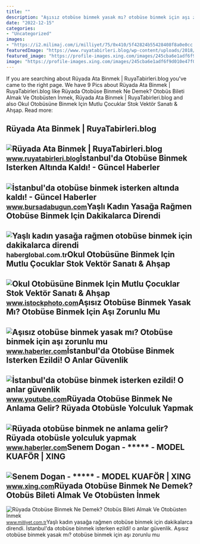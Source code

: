 ```yaml
---
title: ""
description: "Aşısız otobüse binmek yasak mı? otobüse binmek için aşı zorunlu mu"
date: "2022-12-15"
categories:
- "Uncategorized"
images:
- "https://i2.milimaj.com/i/milliyet/75/0x410/5f42824b55428408f8a0e0cc.jpg"
featuredImage: "https://www.ruyatabirleri.blog/wp-content/uploads/2018/03/a2-16.jpg"
featured_image: "https://profile-images.xing.com/images/245cba6e1adf6f9d010e47f061d9df92-168/senem-dogan.1024x1024.jpg"
image: "https://profile-images.xing.com/images/245cba6e1adf6f9d010e47f061d9df92-168/senem-dogan.1024x1024.jpg"
---
```


If you are searching about Rüyada Ata Binmek | RuyaTabirleri.blog you've came to the right page. We have 9 Pics about Rüyada Ata Binmek | RuyaTabirleri.blog like Rüyada Otobüse Binmek Ne Demek? Otobüs Bileti Almak Ve Otobüsten İnmek, Rüyada Ata Binmek | RuyaTabirleri.blog and also Okul Otobüsüne Binmek Için Mutlu Çocuklar Stok Vektör Sanatı &amp; Ahşap. Read more:

Rüyada Ata Binmek | RuyaTabirleri.blog
--------------------------------------

 ![Rüyada Ata Binmek | RuyaTabirleri.blog](https://www.ruyatabirleri.blog/wp-content/uploads/2018/03/a2-16.jpg) <small>www.ruyatabirleri.blog</small>İstanbul'da Otobüse Binmek Isterken Altında Kaldı! - Güncel Haberler
--------------------------------------------------------------------

 ![İstanbul'da otobüse binmek isterken altında kaldı! - Güncel Haberler](https://images.bursadabugun.com/haber/2023/06/02/1616008-istanbul-da-otobuse-binmek-isterken-altinda-kaldi-6479a7386388e.jpg) <small>www.bursadabugun.com</small>Yaşlı Kadın Yasağa Rağmen Otobüse Binmek Için Dakikalarca Direndi
-----------------------------------------------------------------

 ![Yaşlı kadın yasağa rağmen otobüse binmek için dakikalarca direndi](https://i.haberglobal.com.tr/storage/haber/2020/03/23/yasli-kadin-yasaga-ragmen-otobuse-binmek-icin-dakikalarca-direndi_1584976032.jpg) <small>haberglobal.com.tr</small>Okul Otobüsüne Binmek Için Mutlu Çocuklar Stok Vektör Sanatı &amp; Ahşap
------------------------------------------------------------------------

 ![Okul Otobüsüne Binmek Için Mutlu Çocuklar Stok Vektör Sanatı & Ahşap](https://media.istockphoto.com/id/1076510636/tr/vektör/okul-otobüsüne-binmek-için-mutlu-çocuklar.jpg?s=612x612&w=is&k=20&c=U9qA3rPclkEP2rtuhsLUk_3yndzqg1O9rzG1zRmHUIY=) <small>www.istockphoto.com</small>Aşısız Otobüse Binmek Yasak Mı? Otobüse Binmek Için Aşı Zorunlu Mu
------------------------------------------------------------------

 ![Aşısız otobüse binmek yasak mı? Otobüse binmek için aşı zorunlu mu](https://i.hbrcdn.com/haber/2021/09/06/asisiz-otobuse-binmek-yasak-mi-14377682_7189_amp.jpg) <small>www.haberler.com</small>İstanbul'da Otobüse Binmek Isterken Ezildi! O Anlar Güvenlik
------------------------------------------------------------

 ![İstanbul'da otobüse binmek isterken ezildi! O anlar güvenlik](https://i.ytimg.com/vi/YXRHjQIk_WY/maxresdefault.jpg) <small>www.youtube.com</small>Rüyada Otobüse Binmek Ne Anlama Gelir? Rüyada Otobüsle Yolculuk Yapmak
----------------------------------------------------------------------

 ![Rüyada otobüse binmek ne anlama gelir? Rüyada otobüsle yolculuk yapmak](https://i.hbrcdn.com/haber/2020/10/21/ruyada-otobuse-binmek-ne-anlama-gelir-ruyada-13682746_8643_amp.jpg) <small>www.haberler.com</small>Senem Dogan - \*\*\*\*\* - MODEL KUAFÖR | XING
----------------------------------------------

 ![Senem Dogan - ***** - MODEL KUAFÖR | XING](https://profile-images.xing.com/images/245cba6e1adf6f9d010e47f061d9df92-168/senem-dogan.1024x1024.jpg) <small>www.xing.com</small>Rüyada Otobüse Binmek Ne Demek? Otobüs Bileti Almak Ve Otobüsten İnmek
----------------------------------------------------------------------

 ![Rüyada Otobüse Binmek Ne Demek? Otobüs Bileti Almak Ve Otobüsten İnmek](https://i2.milimaj.com/i/milliyet/75/0x410/5f42824b55428408f8a0e0cc.jpg) <small>www.milliyet.com.tr</small>Yaşlı kadın yasağa rağmen otobüse binmek için dakikalarca direndi. İstanbul'da otobüse binmek isterken ezildi! o anlar güvenlik. Aşısız otobüse binmek yasak mı? otobüse binmek için aşı zorunlu mu
